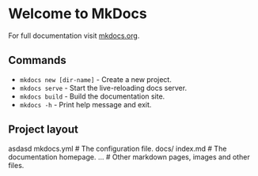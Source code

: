 # Welcome to MkDocs

For full documentation visit [mkdocs.org](https://www.mkdocs.org).

## Commands

* `mkdocs new [dir-name]` - Create a new project.
* `mkdocs serve` - Start the live-reloading docs server.
* `mkdocs build` - Build the documentation site.
* `mkdocs -h` - Print help message and exit.

## Project layout
asdasd
    mkdocs.yml    # The configuration file.
    docs/
        index.md  # The documentation homepage.
        ...       # Other markdown pages, images and other files.
